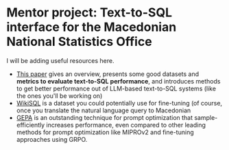 # Mentor project: Text-to-SQL interface for the Macedonian National Statistics Office

I will be adding useful resources here.

* [This paper](https://arxiv.org/pdf/2410.01066v1) gives an overview, presents some good datasets and **metrics to evaluate text-to-SQL performance**, and introduces methods to get better performance out of LLM-based text-to-SQL systems (like the ones you'll be working on)
* [WikiSQL](https://github.com/salesforce/WikiSQL) is a dataset you could potentially use for fine-tuning (of course, once you translate the natural language query to Macedonian
* [GEPA](https://arxiv.org/abs/2507.19457) is an outstanding technique for prompt optimization that sample-efficiently increases performance, even compared to other leading methods for prompt optimization like MIPROv2 and fine-tuning approaches using GRPO. 
